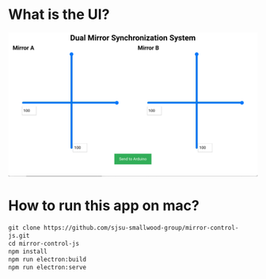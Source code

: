 # What is the UI?

![Screenshot of app](./screenshot-of-app.png)

# How to run this app on mac?

```
git clone https://github.com/sjsu-smallwood-group/mirror-control-js.git
cd mirror-control-js
npm install
npm run electron:build
npm run electron:serve
```
